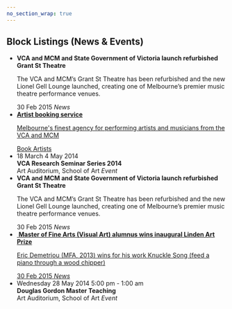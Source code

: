 ```yaml
---
no_section_wrap: true
---
```

<section><h2 id="block">Block Listings (News &amp; Events)</h2></section>

<ul class="block-listing">
  <li class="news">
    <div class="block-container">
      <strong>VCA and MCM and State Government of Victoria launch refurbished Grant St Theatre</strong>
      <p>The VCA and MCM’s Grant St Theatre has been refurbished and the new Lionel Gell Lounge launched, creating one of Melbourne’s premier music theatre performance venues.</p>
      <div class="meta">
        <time class="meta-left" datetime="2015-02-30">30 Feb 2015</time>
        <em class="meta-right">News</em>
      </div>
    </div>
  </li>
  <li class="event double" style="background-image: url(http://placekitten.com/680/590);">
    <a href="" class="block-container">
      <strong>Artist booking service</strong>
      <p>Melbourne's finest agency for performing artists and musicians from the VCA and MCM</p>
      <span class="button-outline-inverse" href="">Book Artists</span>
    </a>
  </li>
  <li class="event">
    <div class="block-container">
      <div class="when range">
        <time datetime="2014-03-18">18 March</time>
        <time datetime="2014-05-04">4 May 2014</time>
      </div>
      <strong>VCA Research Seminar Series 2014</strong>
      <img src="http://placekitten.com/640/320" alt="">
      <div class="meta">
        <span class="meta-left">Art Auditorium, School of Art</span>
        <em class="meta-right">Event</em>
      </div>
    </div>
  </li>
  <li class="news">
    <div class="block-container">
      <strong>VCA and MCM and State Government of Victoria launch refurbished Grant St Theatre</strong>
      <p>The VCA and MCM’s Grant St Theatre has been refurbished and the new Lionel Gell Lounge launched, creating one of Melbourne’s premier music theatre performance venues.</p>
      <div class="meta">
        <time class="meta-left" datetime="2015-02-30">30 Feb 2015</time>
        <em class="meta-right">News</em>
      </div>
    </div>
  </li>
  <li class="news">
    <a href="" class="block-container">
      <img src="http://placekitten.com/640/320" alt="">
      <strong>Master of Fine Arts (Visual Art) alumnus wins inaugural Linden Art Prize</strong>
      <p>Eric Demetriou (MFA, 2013) wins for his work Knuckle Song (feed a piano through a wood chipper)</p>
      <div class="meta">
        <time class="meta-left" datetime="2015-02-30">30 Feb 2015</time>
        <em class="meta-right">News</em>
      </div>
    </a>
  </li>
  <li class="event">
    <div class="block-container">
      <div class="when">
        Wednesday
        <time datetime="2014-05-28">28 May 2014</time>
        5:00 pm - 1:00 am
      </div>
      <strong>Douglas Gordon Master Teaching</strong>
      <img src="http://placekitten.com/640/340" alt="">
      <div class="meta">
        <span class="meta-left">Art Auditorium, School of Art</span>
        <em class="meta-right">Event</em>
      </div>
    </div>
  </li>
</ul>
